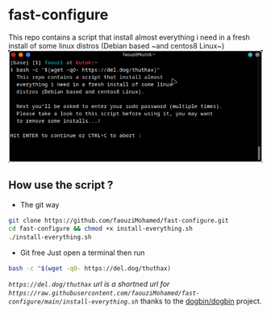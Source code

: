 # fast-configure
This repo contains a script that install almost everything i need in a fresh install of some linux distros (Debian based ~and centos8 Linux~)
<img src="images/Screenshot_1.png" alt="">
## How use the script ?
- The git way
```bash
git clone https://github.com/faouziMohamed/fast-configure.git
cd fast-configure && chmod +x install-everything.sh
./install-everything.sh
```

- Git free
Just open a terminal then run
```bash
bash -c "$(wget -qO- https://del.dog/thuthax)
```

*`https://del.dog/thuthax` url is a shortned url for `https://raw.githubusercontent.com/faouziMohamed/fast-configure/main/install-everything.sh`*
thanks to the [dogbin/dogbin](https://github.com/dogbin/dogbin) project.

<!--
```bash
bash -c "$(wget -qO- https://faouzimohamed.github.io/rdr/4)"
```
-->
